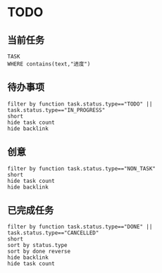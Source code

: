 # TODO

## 当前任务

```dataview
TASK
WHERE contains(text,"进度")
```

## 待办事项

```tasks
filter by function task.status.type=="TODO" || task.status.type=="IN_PROGRESS"
short
hide task count
hide backlink
```

## 创意

```tasks
filter by function task.status.type=="NON_TASK"
short
hide task count
hide backlink
```

## 已完成任务

```tasks
filter by function task.status.type=="DONE" || task.status.type=="CANCELLED"
short
sort by status.type
sort by done reverse
hide backlink
hide task count
```
